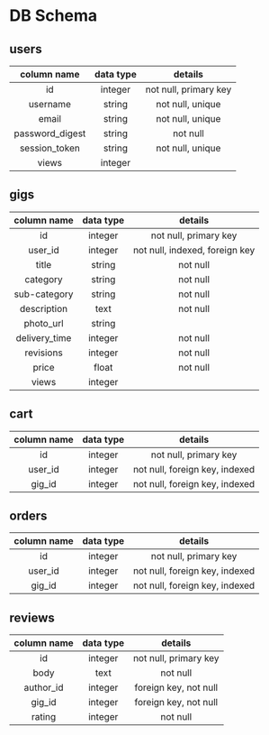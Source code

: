 # DB Schema

## users

| column name | data type | details |
|:-----------:|:---------:|:------:|
| id | integer | not null, primary key |
| username | string | not null, unique |
| email | string | not null, unique |
| password_digest | string | not null |
| session_token | string | not null, unique|
| views | integer | |

## gigs

|column name | data type | details |
|:----------:|:---------:|:-------:|
| id | integer | not null, primary key |
| user_id | integer | not null, indexed, foreign key|
| title | string | not null |
| category | string | not null |
| sub-category | string | not null |
| description | text | not null |
| photo_url | string | |
| delivery_time | integer | not null |
| revisions | integer | not null |
| price | float | not null |
| views | integer | |

## cart

|column name | data type | details |
|:----------:|:---------:|:-------:|
| id | integer | not null, primary key |
| user_id | integer | not null, foreign key, indexed|
| gig_id | integer | not null, foreign key, indexed |

## orders

|column name | data type | details |
|:----------:|:---------:|:-------:|
| id | integer | not null, primary key |
| user_id | integer | not null, foreign key, indexed |
| gig_id | integer | not null, foreign key, indexed |

## reviews

|column name | data type | details |
|:----------:|:---------:|:-------:|
| id | integer | not null, primary key |
| body | text | not null |
| author_id | integer | foreign key, not null |
| gig_id | integer | foreign key, not null |
| rating | integer | not null |
